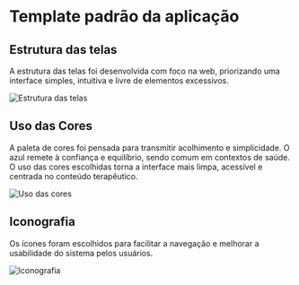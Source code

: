 # Template padrão da aplicação

## Estrutura das telas

A estrutura das telas foi desenvolvida com foco na web, priorizando uma interface simples, intuitiva e livre de elementos excessivos.

![Estrutura das telas](https://github.com/user-attachments/assets/fe735726-e7dd-4d75-b695-fbcbed46ba4f)

## Uso das Cores

A paleta de cores foi pensada para transmitir acolhimento e simplicidade. O azul remete à confiança e equilíbrio, sendo comum em contextos de saúde. O uso das cores escolhidas torna a interface mais limpa, acessível e centrada no conteúdo terapêutico.

![Uso das cores](https://github.com/user-attachments/assets/b28f2af4-cd61-4f48-9b21-946ff4bd4d76)

## Iconografia

Os ícones foram escolhidos para facilitar a navegação e melhorar a usabilidade do sistema pelos usuários.

![Iconografia](https://github.com/user-attachments/assets/3dd4d1a2-752f-4ccf-8944-c55f24766e11)
